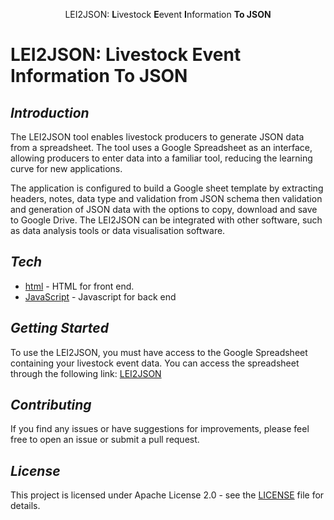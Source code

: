 <p align="center"><style="font-size: 32px">LEI2JSON: <b>L</b>ivestock <b>E</b>event <b>I</b>nformation <b>To JSON</b></font></p>

  # LEI2JSON: Livestock Event Information To JSON

## _Introduction_
The LEI2JSON tool enables livestock producers to generate JSON data from a spreadsheet. The tool uses a Google Spreadsheet as an interface, allowing producers to enter data into a familiar tool, reducing the learning curve for new applications.

The application is configured to build a Google sheet template by extracting headers, notes, data type and validation from JSON schema then validation and generation of JSON data with the options to copy, download and save to Google Drive. The LEI2JSON can be integrated with other software, such as data analysis tools or data visualisation software.

## _Tech_
- [html] - HTML for front end.
- [JavaScript] - Javascript for back end

## _Getting Started_
To use the LEI2JSON, you must have access to the Google Spreadsheet containing your livestock event data. You can access the spreadsheet through the following link: [LEI2JSON][LEI2JSON]

## _Contributing_
If you find any issues or have suggestions for improvements, please feel free to open an issue or submit a pull request.

## _License_
This project is licensed under Apache License 2.0 - see the [LICENSE][lic] file for details.

[//]: #
  [LEI2JSON]:  <https://docs.google.com/spreadsheets/d/1SOqi-JuGV21YAHhK24SDBsRlO907d_GajVn9nqFKq4Q/edit#gid=0>
  [lic]: <https://github.com/mahirgamal/LEI2JSON/blob/main/LICENSE>
  [html]: <https://github.com/mahirgamal/LEI2JSON/blob/main/src/Page.html>
  [JavaScript]: <https://github.com/mahirgamal/LEI2JSON/blob/main/src/Code.gs>
 
